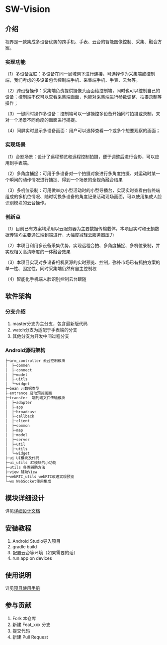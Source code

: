 # SW-Vision

## 介绍
视界是一款集成多设备优势的跨手机、手表、云台的智能图像控制、采集、融合方案。


### 实现功能

（1）多设备互联：多设备在同一局域网下进行连接，可选择作为采集端或控制端，我们考虑的多设备包含控制端手机、采集端手机、手表、云台等。

（2）跨设备操作：采集端负责提供摄像头画面给控制端，同时也可以控制自己的设备；控制端不仅可以查看采集端画面，也能对采集端进行参数调整、拍摄录制等操作；

（3）一键同时操作多设备：控制端可以一键操控多设备开始同时拍摄或录制，来对一个场景不同角度的画面进行捕捉。

（4）同屏实时显示多设备画面：用户可以选择查看一个或多个想要观察的画面；


### 实现场景

（1）合影场景：设计了远程预览和远程控制拍摄，便于调整后进行合影，可以应用到手表端。

（2）多角度捕捉：可用于多设备对一个拍摄对象进行多角度拍摄、对运动时某一个瞬间的动作情况进行捕捉、得到一个场景的全视角融合结果

（3）多机位录制：可用做举办小型活动时的小型导播台，实现实时查看由各终端组成的多机位情况、随时切换多设备的角度记录活动现场画面，可以使用集成人脸识别模块的云台操作。


### 创新点

（1）目前已有方案均采用以云服务器为主要数据传输载体，本项目实时和无损数据传输均主要通过端到端进行，大幅度减轻云服务器压力

（2）本项目利用多设备采集优势，实现远程合拍、多角度捕捉、多机位录制，并实现相关高清晰度的一体融合效果

（3）本项目实现对多设备相机资源的实时预览、控制，弥补市场已有抓拍方案的单一性、固定性，同时采集端仍然有自主控制权

（4）智能化手机端人脸识别控制云台跟随


## 软件架构
### 分支介绍

1. master分支为主分支，包含最新版代码
2. watch分支为适配于手表端的分支
3. 其他分支为开发中间过程分支

### Android源码架构

```markdown
├─arm_controller 云台控制模块
│  ├─commen
│  ├─connect
│  ├─model
│  ├─uitls
│  └─widget
├─bean 元数据类型
├─entrance 启动预览画面
├─transfer  端到端文件传输模块
│  ├─adapter
│  ├─app
│  ├─broadcast
│  ├─callback
│  ├─client
│  ├─common
│  ├─map
│  ├─model
│  ├─server
│  ├─util
│  ├─utils
│  └─widget
├─ui UI模块及代码
├─ui_utils UI模块的小功能
├─utils 各类辅助方法
├─view 辅助View
├─webRTC_utils webRTC改进实现预览
└─ws WebSocket使用集成
```

## 模块详细设计

详见[详细设计文档](doc/Vision详细设计文档.docx)

## 安装教程

1.  Android Studio导入项目
2.  gradle build
3.  配置云台等环境（如果需要的话）
4.  run app on devices

## 使用说明

详见[项目使用手册](doc/Vision项目使用手册.docx)


## 参与贡献

1.  Fork 本仓库
2.  新建 Feat_xxx 分支
3.  提交代码
4.  新建 Pull Request

